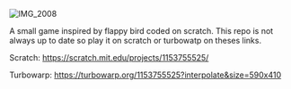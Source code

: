 ![IMG_2008](https://github.com/user-attachments/assets/5b325062-0c9e-4e59-985a-33290119dcde)

A small game inspired by flappy bird coded on scratch.
This repo is not always up to date so play it on scratch or turbowatp on theses links.

Scratch: https://scratch.mit.edu/projects/1153755525/

Turbowarp: https://turbowarp.org/1153755525?interpolate&size=590x410
